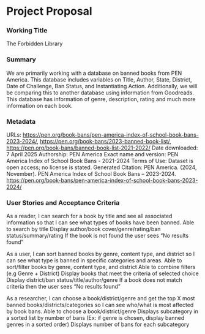 # Project Proposal

### Working Title
The Forbidden Library

### Summary
We are primarily working with a database on banned books from PEN America. This database includes variables on Title, Author, State, District, Date of Challenge, Ban Status, and Instantiating Action. Additionally, we will be comparing this to another database using information from Goodreads. This database has information of genre, description, rating and much more information on each book.



### Metadata
URLs:  https://pen.org/book-bans/pen-america-index-of-school-book-bans-2023-2024/, https://pen.org/book-bans/2023-banned-book-list/, https://pen.org/book-bans/banned-book-list-2021-2022/
Date downloaded: 7 April 2025
Authorship: PEN America
Exact name and version: PEN America Index of School Book Bans - 2021-2024
Terms of Use: Dataset is open access; no license is stated.
Generated Citation: PEN America. (2024, November). PEN America Index of School Book Bans – 2023-2024. https://pen.org/book-bans/pen-america-index-of-school-book-bans-2023-2024/ 

### User Stories and Acceptance Criteria
As a reader, I can search for a book by title and see all associated information so that I can see what types of books have been banned.
Able to search by title
Display author/book cover/genre/rating/ban status/summary/rating
If the book is not found the user sees “No results found”

As a user, I can sort banned books by genre, content type, and district so I can see what type is banned in specific categories and areas.
Able to sort/filter books by genre, content type, and district
Able to combine filters (e.g Genre + District)
Display books that meet the criteria of selected choice
Display district/ban status/title/author/genre
If a book does not match criteria then the user sees “No results found”

As a researcher, I can choose a book/district/genre and get the top X most banned books/districts/categories so I can see who/what is most affected by book bans.
Able to choose a book/district/genre
Displays subcategory in a sorted list by number of bans (Ex: if genre is chosen, display banned genres in a sorted order)
Displays number of bans for each subcategory